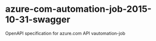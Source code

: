 # azure-com-automation-job-2015-10-31-swagger
OpenAPI specification for azure.com API vautomation-job
